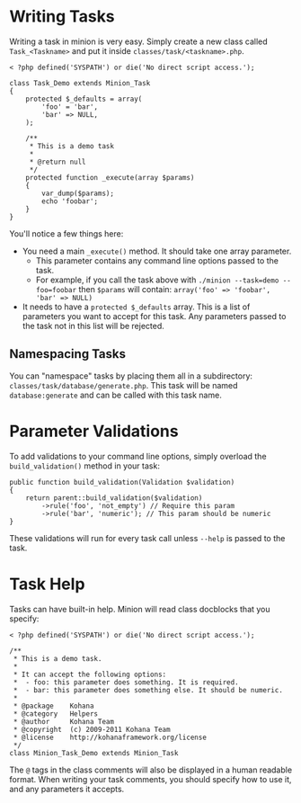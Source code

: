 # Writing Tasks

Writing a task in minion is very easy. Simply create a new class called `Task_<Taskname>` and put it inside `classes/task/<taskname>.php`.

	< ?php defined('SYSPATH') or die('No direct script access.');

	class Task_Demo extends Minion_Task
	{
		protected $_defaults = array(
			'foo' = 'bar',
			'bar' => NULL,
		);

		/**
		 * This is a demo task
		 *
		 * @return null
		 */
		protected function _execute(array $params)
		{
			var_dump($params);
			echo 'foobar';
		}
	}

You'll notice a few things here:

 - You need a main `_execute()` method. It should take one array parameter.
   - This parameter contains any command line options passed to the task.
   - For example, if you call the task above with `./minion --task=demo --foo=foobar` then `$params` will contain: `array('foo' => 'foobar', 'bar' => NULL)`
 - It needs to have a `protected $_defaults` array. This is a list of parameters you want to accept for this task. Any parameters passed to the task not in this list will be rejected.

## Namespacing Tasks

You can "namespace" tasks by placing them all in a subdirectory: `classes/task/database/generate.php`. This task will be named `database:generate` and can be called with this task name.

# Parameter Validations

To add validations to your command line options, simply overload the `build_validation()` method in your task:

	public function build_validation(Validation $validation)
	{
		return parent::build_validation($validation)
			->rule('foo', 'not_empty') // Require this param
			->rule('bar', 'numeric'); // This param should be numeric
	}

These validations will run for every task call unless `--help` is passed to the task.

# Task Help

Tasks can have built-in help. Minion will read class docblocks that you specify:

	< ?php defined('SYSPATH') or die('No direct script access.');

	/**
	 * This is a demo task.
	 *
	 * It can accept the following options:
	 *  - foo: this parameter does something. It is required.
	 *  - bar: this parameter does something else. It should be numeric.
	 *
	 * @package    Kohana
	 * @category   Helpers
	 * @author     Kohana Team
	 * @copyright  (c) 2009-2011 Kohana Team
	 * @license    http://kohanaframework.org/license
	 */
	class Minion_Task_Demo extends Minion_Task

The `@` tags in the class comments will also be displayed in a human readable format. When writing your task comments, you should specify how to use it, and any parameters it accepts.